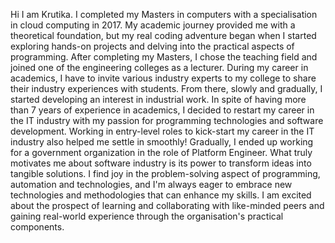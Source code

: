 Hi I am Krutika.
I completed my Masters in computers with a specialisation in cloud computing in 2017.
My academic journey provided me with a theoretical foundation, but my real coding adventure began when I started exploring hands-on projects and delving into the practical aspects of programming.
After completing my Masters, I chose the teaching field and joined one of the engineering colleges as a lecturer. During my career in academics, I have to invite various industry experts to my college to share their industry experiences with students. 
From there, slowly and gradually, I started developing an interest in industrial work. In spite of having more than 7 years of experience in academics, I decided to restart my career in the IT industry with my passion for programming technologies and software development. 
Working in entry-level roles to kick-start my career in the IT industry also helped me settle in smoothly!
Gradually, I ended up working for a government organization in the role of Platform Engineer. 
What truly motivates me about software industry is its power to transform ideas into tangible solutions. I find joy in the problem-solving aspect of programming, automation and technologies, and I'm always eager to embrace new technologies and methodologies that can enhance my skills.
I am excited about the prospect of learning and collaborating with like-minded peers and gaining real-world experience through the organisation's practical components.
